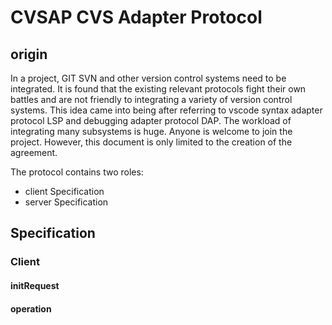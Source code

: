 # CVSAP CVS Adapter Protocol
## origin
In a project, GIT SVN and other version control systems need to be integrated. It is found that the existing relevant protocols fight their own battles and are not friendly to integrating a variety of version control systems. This idea came into being after referring to vscode syntax adapter protocol LSP and debugging adapter protocol DAP. The workload of integrating many subsystems is huge. Anyone is welcome to join the project. However, this document is only limited to the creation of the agreement.

The protocol contains two roles:
 - client Specification
 - server Specification

## Specification
### Client
#### initRequest
#### operation
